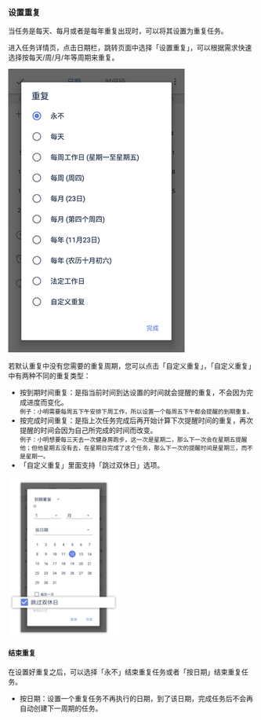 ### 设置重复

当任务是每天、每月或者是每年重复出现时，可以将其设置为重复任务。

进入任务详情页，点击日期栏，跳转页面中选择「设置重复」，可以根据需求快速选择按每天/周/月/年等周期来重复。

![](../../images/android/task/Repeat%201.png)

若默认重复中没有您需要的重复周期，您可以点击「自定义重复」，「自定义重复」中有两种不同的重复类型：

* 按到期时间重复：是指当前时间到达设置的时间就会提醒的重复，不会因为完成进度而变化。
  <br>`例子：小明需要每周五下午安排下周工作，所以设置一个每周五下午都会提醒的到期重复。`
* 按完成时间重复：是指上次任务完成后再开始计算下次提醒时间的重复，再次提醒的时间会因为自己所完成的时间而改变。
  <br>`例子：小明想要每三天去一次健身房跑步，这一次是星期二，那么下一次会在星期五提醒他；但他星期五没有去，在星期日完成了这个任务，那么下一次的提醒时间是星期三，而不是星期一。`
* 「自定义重复」里面支持「跳过双休日」选项。

![](../../images/android/task/Screen%20Shot%202018-03-29%20at%209.59.19%20AM.png)

#### 结束重复

在设置好重复之后，可以选择「永不」结束重复任务或者「按日期」结束重复任务。

* 按日期：设置一个重复任务不再执行的日期，到了该日期，完成任务后不会再自动创建下一周期的任务。

